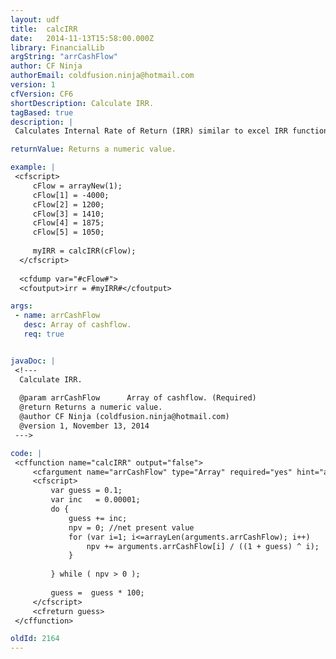 ```yaml
---
layout: udf
title:  calcIRR
date:   2014-11-13T15:58:00.000Z
library: FinancialLib
argString: "arrCashFlow"
author: CF Ninja
authorEmail: coldfusion.ninja@hotmail.com
version: 1
cfVersion: CF6
shortDescription: Calculate IRR.
tagBased: true
description: |
 Calculates Internal Rate of Return (IRR) similar to excel IRR function.

returnValue: Returns a numeric value.

example: |
 <cfscript>
     cFlow = arrayNew(1);
     cFlow[1] = -4000;
     cFlow[2] = 1200;
     cFlow[3] = 1410;
     cFlow[4] = 1875;
     cFlow[5] = 1050;
     
     myIRR = calcIRR(cFlow);
  </cfscript>    
 
  <cfdump var="#cFlow#">
  <cfoutput>irr = #myIRR#</cfoutput>

args:
 - name: arrCashFlow
   desc: Array of cashflow.
   req: true


javaDoc: |
 <!---
  Calculate IRR.
  
  @param arrCashFlow      Array of cashflow. (Required)
  @return Returns a numeric value. 
  @author CF Ninja (coldfusion.ninja@hotmail.com) 
  @version 1, November 13, 2014 
 --->

code: |
 <cffunction name="calcIRR" output="false">
     <cfargument name="arrCashFlow" type="Array" required="yes" hint="array of cashflow">
     <cfscript>
         var guess = 0.1;
         var inc   = 0.00001;
         do {
             guess += inc;
             npv = 0; //net present value
             for (var i=1; i<=arrayLen(arguments.arrCashFlow); i++)    {
                 npv += arguments.arrCashFlow[i] / ((1 + guess) ^ i);    
             }
             
         } while ( npv > 0 );
         
         guess =  guess * 100;
     </cfscript>
     <cfreturn guess>
 </cffunction>

oldId: 2164
---
```


